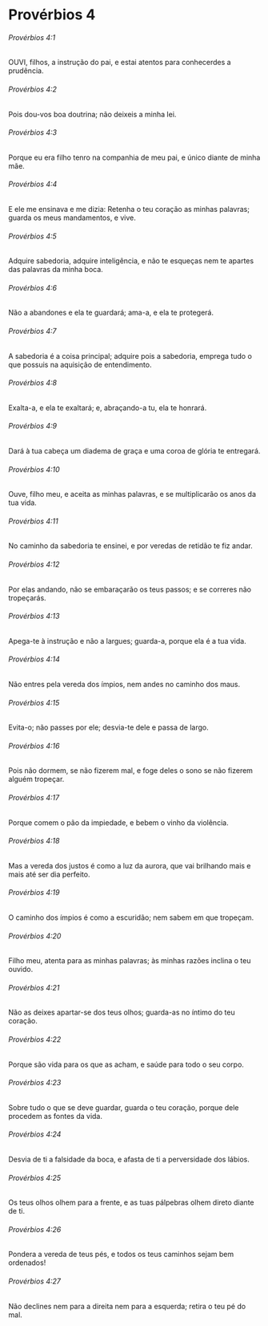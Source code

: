 # Provérbios 4

###### Provérbios 4:1

OUVI, filhos, a instrução do pai, e estai atentos para conhecerdes a prudência.

###### Provérbios 4:2

Pois dou-vos boa doutrina; não deixeis a minha lei.

###### Provérbios 4:3

Porque eu era filho tenro na companhia de meu pai, e único diante de minha mãe.

###### Provérbios 4:4

E ele me ensinava e me dizia: Retenha o teu coração as minhas palavras; guarda os meus mandamentos, e vive.

###### Provérbios 4:5

Adquire sabedoria, adquire inteligência, e não te esqueças nem te apartes das palavras da minha boca.

###### Provérbios 4:6

Não a abandones e ela te guardará; ama-a, e ela te protegerá.

###### Provérbios 4:7

A sabedoria é a coisa principal; adquire pois a sabedoria, emprega tudo o que possuis na aquisição de entendimento.

###### Provérbios 4:8

Exalta-a, e ela te exaltará; e, abraçando-a tu, ela te honrará.

###### Provérbios 4:9

Dará à tua cabeça um diadema de graça e uma coroa de glória te entregará.

###### Provérbios 4:10

Ouve, filho meu, e aceita as minhas palavras, e se multiplicarão os anos da tua vida.

###### Provérbios 4:11

No caminho da sabedoria te ensinei, e por veredas de retidão te fiz andar.

###### Provérbios 4:12

Por elas andando, não se embaraçarão os teus passos; e se correres não tropeçarás.

###### Provérbios 4:13

Apega-te à instrução e não a largues; guarda-a, porque ela é a tua vida.

###### Provérbios 4:14

Não entres pela vereda dos ímpios, nem andes no caminho dos maus.

###### Provérbios 4:15

Evita-o; não passes por ele; desvia-te dele e passa de largo.

###### Provérbios 4:16

Pois não dormem, se não fizerem mal, e foge deles o sono se não fizerem alguém tropeçar.

###### Provérbios 4:17

Porque comem o pão da impiedade, e bebem o vinho da violência.

###### Provérbios 4:18

Mas a vereda dos justos é como a luz da aurora, que vai brilhando mais e mais até ser dia perfeito.

###### Provérbios 4:19

O caminho dos ímpios é como a escuridão; nem sabem em que tropeçam.

###### Provérbios 4:20

Filho meu, atenta para as minhas palavras; às minhas razões inclina o teu ouvido.

###### Provérbios 4:21

Não as deixes apartar-se dos teus olhos; guarda-as no íntimo do teu coração.

###### Provérbios 4:22

Porque são vida para os que as acham, e saúde para todo o seu corpo.

###### Provérbios 4:23

Sobre tudo o que se deve guardar, guarda o teu coração, porque dele procedem as fontes da vida.

###### Provérbios 4:24

Desvia de ti a falsidade da boca, e afasta de ti a perversidade dos lábios.

###### Provérbios 4:25

Os teus olhos olhem para a frente, e as tuas pálpebras olhem direto diante de ti.

###### Provérbios 4:26

Pondera a vereda de teus pés, e todos os teus caminhos sejam bem ordenados!

###### Provérbios 4:27

Não declines nem para a direita nem para a esquerda; retira o teu pé do mal.

